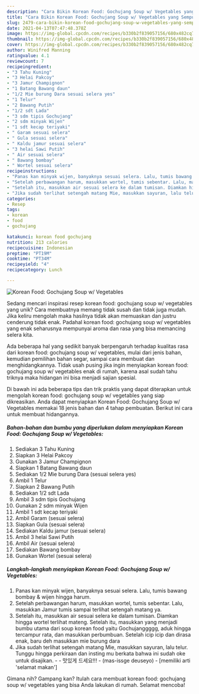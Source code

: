 ```yaml
---
description: "Cara Bikin Korean Food: Gochujang Soup w/ Vegetables yang Sempurna"
title: "Cara Bikin Korean Food: Gochujang Soup w/ Vegetables yang Sempurna"
slug: 2479-cara-bikin-korean-food-gochujang-soup-w-vegetables-yang-sempurna
date: 2021-04-13T07:47:48.378Z
image: https://img-global.cpcdn.com/recipes/b330b2f839057156/680x482cq70/korean-food-gochujang-soup-w-vegetables-foto-resep-utama.jpg
thumbnail: https://img-global.cpcdn.com/recipes/b330b2f839057156/680x482cq70/korean-food-gochujang-soup-w-vegetables-foto-resep-utama.jpg
cover: https://img-global.cpcdn.com/recipes/b330b2f839057156/680x482cq70/korean-food-gochujang-soup-w-vegetables-foto-resep-utama.jpg
author: Winifred Manning
ratingvalue: 4.1
reviewcount: 7
recipeingredient:
- "3 Tahu Kuning"
- "3 Helai Pakcoy"
- "3 Jamur Champignon"
- "1 Batang Bawang daun"
- "1/2 Mie burung Dara sesuai selera yes"
- "1 Telur"
- "2 Bawang Putih"
- "1/2 sdt Lada"
- "3 sdm tipis Gochujang"
- "2 sdm minyak Wijen"
- "1 sdt kecap teriyaki"
- " Garam sesuai selera"
- " Gula sesuai selera"
- " Kaldu jamur sesuai selera"
- "3 helai Sawi Putih"
- " Air sesuai selera"
- " Bawang bombay"
- " Wortel sesuai selera"
recipeinstructions:
- "Panas kan minyak wijen, banyaknya sesuai selera. Lalu, tumis bawang bombay &amp; wijen hingga harum."
- "Setelah perbawangan harum, masukkan wortel, tumis sebentar. Lalu, masukkan Jamur tumis sampai terlihat setengah matang ya."
- "Setelah itu, masukkan air sesuai selera ke dalam tumisan. Diamkan hingga wortel terlihat mateng. Setelah itu, masukkan yang menjadi bumbu utama dari soup korean food yaitu Gochujanggggg, aduk hingga tercampur rata, dan masukkan perbumbuan. Setelah icip icip dan dirasa enak, baru deh masukkan mie burung dara"
- "Jika sudah terlihat setengah matang Mie, masukkan sayuran, lalu telur. Tunggu hingga perkiraan dan insting mu berkata bahwa ini sudah oke untuk disajikan.  맛있게 드세요!!!  (mas-issge deuseyo)  [memiliki arti &#39;selamat makan&#39;]"
categories:
- Resep
tags:
- korean
- food
- gochujang

katakunci: korean food gochujang 
nutrition: 213 calories
recipecuisine: Indonesian
preptime: "PT19M"
cooktime: "PT34M"
recipeyield: "4"
recipecategory: Lunch

---
```



![Korean Food: Gochujang Soup w/ Vegetables](https://img-global.cpcdn.com/recipes/b330b2f839057156/680x482cq70/korean-food-gochujang-soup-w-vegetables-foto-resep-utama.jpg)

Sedang mencari inspirasi resep korean food: gochujang soup w/ vegetables yang unik? Cara membuatnya memang tidak susah dan tidak juga mudah. Jika keliru mengolah maka hasilnya tidak akan memuaskan dan justru cenderung tidak enak. Padahal korean food: gochujang soup w/ vegetables yang enak seharusnya mempunyai aroma dan rasa yang bisa memancing selera kita.

Ada beberapa hal yang sedikit banyak berpengaruh terhadap kualitas rasa dari korean food: gochujang soup w/ vegetables, mulai dari jenis bahan, kemudian pemilihan bahan segar, sampai cara membuat dan menghidangkannya. Tidak usah pusing jika ingin menyiapkan korean food: gochujang soup w/ vegetables enak di rumah, karena asal sudah tahu triknya maka hidangan ini bisa menjadi sajian spesial.




Di bawah ini ada beberapa tips dan trik praktis yang dapat diterapkan untuk mengolah korean food: gochujang soup w/ vegetables yang siap dikreasikan. Anda dapat menyiapkan Korean Food: Gochujang Soup w/ Vegetables memakai 18 jenis bahan dan 4 tahap pembuatan. Berikut ini cara untuk membuat hidangannya.

<!--inarticleads1-->

##### Bahan-bahan dan bumbu yang diperlukan dalam menyiapkan Korean Food: Gochujang Soup w/ Vegetables:

1. Sediakan 3 Tahu Kuning
1. Siapkan 3 Helai Pakcoy
1. Gunakan 3 Jamur Champignon
1. Siapkan 1 Batang Bawang daun
1. Sediakan 1/2 Mie burung Dara (sesuai selera yes)
1. Ambil 1 Telur
1. Siapkan 2 Bawang Putih
1. Sediakan 1/2 sdt Lada
1. Ambil 3 sdm tipis Gochujang
1. Gunakan 2 sdm minyak Wijen
1. Ambil 1 sdt kecap teriyaki
1. Ambil  Garam (sesuai selera)
1. Siapkan  Gula (sesuai selera)
1. Sediakan  Kaldu jamur (sesuai selera)
1. Ambil 3 helai Sawi Putih
1. Ambil  Air (sesuai selera)
1. Sediakan  Bawang bombay
1. Gunakan  Wortel (sesuai selera)




<!--inarticleads2-->

##### Langkah-langkah menyiapkan Korean Food: Gochujang Soup w/ Vegetables:

1. Panas kan minyak wijen, banyaknya sesuai selera. Lalu, tumis bawang bombay &amp; wijen hingga harum.
1. Setelah perbawangan harum, masukkan wortel, tumis sebentar. Lalu, masukkan Jamur tumis sampai terlihat setengah matang ya.
1. Setelah itu, masukkan air sesuai selera ke dalam tumisan. Diamkan hingga wortel terlihat mateng. Setelah itu, masukkan yang menjadi bumbu utama dari soup korean food yaitu Gochujanggggg, aduk hingga tercampur rata, dan masukkan perbumbuan. Setelah icip icip dan dirasa enak, baru deh masukkan mie burung dara
1. Jika sudah terlihat setengah matang Mie, masukkan sayuran, lalu telur. Tunggu hingga perkiraan dan insting mu berkata bahwa ini sudah oke untuk disajikan. -  - 맛있게 드세요!!!  - (mas-issge deuseyo)  - [memiliki arti &#39;selamat makan&#39;]




Gimana nih? Gampang kan? Itulah cara membuat korean food: gochujang soup w/ vegetables yang bisa Anda lakukan di rumah. Selamat mencoba!
